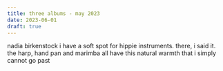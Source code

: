 ```yaml
---
title: three albums - may 2023
date: 2023-06-01
draft: true
---
```


nadia birkenstock
i have a soft spot for hippie instruments. there, i said it. the harp, hand pan and marimba all have this natural warmth that i simply cannot go past